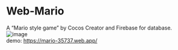 # Web-Mario
A “Mario style game” by Cocos Creator and Firebase for database.   
![image](https://user-images.githubusercontent.com/86723888/179404131-d080b4b6-326e-4ee7-8473-4ce7da333b88.png)  
demo: https://mario-35737.web.app/
